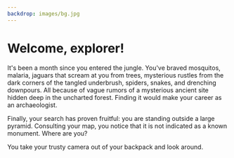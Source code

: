 ```yaml
---
backdrop: images/bg.jpg
---
```


# Welcome, explorer!

It's been a month since you entered the jungle. You've braved mosquitos, malaria, jaguars that scream at you from trees, mysterious rustles from the dark corners of the tangled underbrush, spiders, snakes, and drenching downpours. All because of vague rumors of a mysterious ancient site hidden deep in the uncharted forest. Finding it would make your career as an archaeologist.

Finally, your search has proven fruitful: you are standing outside a large pyramid. Consulting your map, you notice that it is not indicated as a known monument. Where are you?

You take your trusty camera out of your backpack and look around.

<Page url="rooms/snake" instructions="A snake slithers from the underbrush." name="Follow it" condition="1" />

